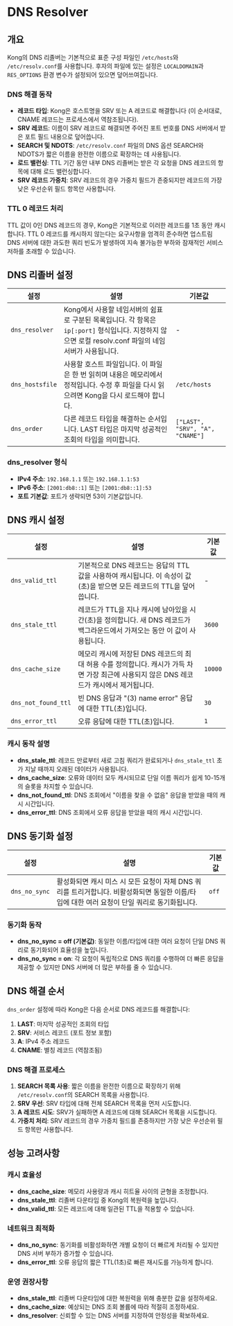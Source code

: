 # DNS Resolver

## 개요

Kong의 DNS 리졸버는 기본적으로 표준 구성 파일인 `/etc/hosts`와 `/etc/resolv.conf`를 사용합니다. 후자의 파일에 있는 설정은 `LOCALDOMAIN`과 `RES_OPTIONS` 환경 변수가 설정되어 있으면 덮어쓰여집니다.

### DNS 해결 동작

- **레코드 타입**: Kong은 호스트명을 SRV 또는 A 레코드로 해결합니다 (이 순서대로, CNAME 레코드는 프로세스에서 역참조됩니다).
- **SRV 레코드**: 이름이 SRV 레코드로 해결되면 주어진 포트 번호를 DNS 서버에서 받은 포트 필드 내용으로 덮어씁니다.
- **SEARCH 및 NDOTS**: `/etc/resolv.conf` 파일의 DNS 옵션 SEARCH와 NDOTS가 짧은 이름을 완전한 이름으로 확장하는 데 사용됩니다.
- **로드 밸런싱**: TTL 기간 동안 내부 DNS 리졸버는 받은 각 요청을 DNS 레코드의 항목에 대해 로드 밸런싱합니다.
- **SRV 레코드 가중치**: SRV 레코드의 경우 가중치 필드가 존중되지만 레코드의 가장 낮은 우선순위 필드 항목만 사용합니다.

### TTL 0 레코드 처리

TTL 값이 0인 DNS 레코드의 경우, Kong은 기본적으로 이러한 레코드를 1초 동안 캐시합니다. TTL 0 레코드를 캐시하지 않는다는 요구사항을 엄격히 준수하면 업스트림 DNS 서버에 대한 과도한 쿼리 빈도가 발생하여 지속 불가능한 부하와 잠재적인 서비스 저하를 초래할 수 있습니다.

## DNS 리졸버 설정

| 설정            | 설명                                                                                                                                                  | 기본값                          |
| --------------- | ----------------------------------------------------------------------------------------------------------------------------------------------------- | ------------------------------- |
| `dns_resolver`  | Kong에서 사용할 네임서버의 쉼표로 구분된 목록입니다. 각 항목은 `ip[:port]` 형식입니다. 지정하지 않으면 로컬 resolv.conf 파일의 네임서버가 사용됩니다. | -                               |
| `dns_hostsfile` | 사용할 호스트 파일입니다. 이 파일은 한 번 읽히며 내용은 메모리에서 정적입니다. 수정 후 파일을 다시 읽으려면 Kong을 다시 로드해야 합니다.              | `/etc/hosts`                    |
| `dns_order`     | 다른 레코드 타입을 해결하는 순서입니다. LAST 타입은 마지막 성공적인 조회의 타입을 의미합니다.                                                         | `["LAST", "SRV", "A", "CNAME"]` |

### dns_resolver 형식

- **IPv4 주소**: `192.168.1.1` 또는 `192.168.1.1:53`
- **IPv6 주소**: `[2001:db8::1]` 또는 `[2001:db8::1]:53`
- **포트 기본값**: 포트가 생략되면 53이 기본값입니다.

## DNS 캐시 설정

| 설정                | 설명                                                                                                                                      | 기본값  |
| ------------------- | ----------------------------------------------------------------------------------------------------------------------------------------- | ------- |
| `dns_valid_ttl`     | 기본적으로 DNS 레코드는 응답의 TTL 값을 사용하여 캐시됩니다. 이 속성이 값(초)을 받으면 모든 레코드의 TTL을 덮어씁니다.                    | -       |
| `dns_stale_ttl`     | 레코드가 TTL을 지나 캐시에 남아있을 시간(초)을 정의합니다. 새 DNS 레코드가 백그라운드에서 가져오는 동안 이 값이 사용됩니다.               | `3600`  |
| `dns_cache_size`    | 메모리 캐시에 저장된 DNS 레코드의 최대 허용 수를 정의합니다. 캐시가 가득 차면 가장 최근에 사용되지 않은 DNS 레코드가 캐시에서 제거됩니다. | `10000` |
| `dns_not_found_ttl` | 빈 DNS 응답과 "(3) name error" 응답에 대한 TTL(초)입니다.                                                                                 | `30`    |
| `dns_error_ttl`     | 오류 응답에 대한 TTL(초)입니다.                                                                                                           | `1`     |

### 캐시 동작 설명

- **dns_stale_ttl**: 레코드 만료부터 새로 고침 쿼리가 완료되거나 `dns_stale_ttl` 초가 지날 때까지 오래된 데이터가 사용됩니다.
- **dns_cache_size**: 오류와 데이터 모두 캐시되므로 단일 이름 쿼리가 쉽게 10-15개의 슬롯을 차지할 수 있습니다.
- **dns_not_found_ttl**: DNS 조회에서 "이름을 찾을 수 없음" 응답을 받았을 때의 캐시 시간입니다.
- **dns_error_ttl**: DNS 조회에서 오류 응답을 받았을 때의 캐시 시간입니다.

## DNS 동기화 설정

| 설정          | 설명                                                                                                                                         | 기본값 |
| ------------- | -------------------------------------------------------------------------------------------------------------------------------------------- | ------ |
| `dns_no_sync` | 활성화되면 캐시 미스 시 모든 요청이 자체 DNS 쿼리를 트리거합니다. 비활성화되면 동일한 이름/타입에 대한 여러 요청이 단일 쿼리로 동기화됩니다. | `off`  |

### 동기화 동작

- **dns_no_sync = off (기본값)**: 동일한 이름/타입에 대한 여러 요청이 단일 DNS 쿼리로 동기화되어 효율성을 높입니다.
- **dns_no_sync = on**: 각 요청이 독립적으로 DNS 쿼리를 수행하여 더 빠른 응답을 제공할 수 있지만 DNS 서버에 더 많은 부하를 줄 수 있습니다.

## DNS 해결 순서

`dns_order` 설정에 따라 Kong은 다음 순서로 DNS 레코드를 해결합니다:

1. **LAST**: 마지막 성공적인 조회의 타입
2. **SRV**: 서비스 레코드 (포트 정보 포함)
3. **A**: IPv4 주소 레코드
4. **CNAME**: 별칭 레코드 (역참조됨)

### DNS 해결 프로세스

1. **SEARCH 목록 사용**: 짧은 이름을 완전한 이름으로 확장하기 위해 `/etc/resolv.conf`의 SEARCH 목록을 사용합니다.
2. **SRV 우선**: SRV 타입에 대해 전체 SEARCH 목록을 먼저 시도합니다.
3. **A 레코드 시도**: SRV가 실패하면 A 레코드에 대해 SEARCH 목록을 시도합니다.
4. **가중치 처리**: SRV 레코드의 경우 가중치 필드를 존중하지만 가장 낮은 우선순위 필드 항목만 사용합니다.

## 성능 고려사항

### 캐시 효율성

- **dns_cache_size**: 메모리 사용량과 캐시 히트율 사이의 균형을 조정합니다.
- **dns_stale_ttl**: 리졸버 다운타임 중 Kong의 복원력을 높입니다.
- **dns_valid_ttl**: 모든 레코드에 대해 일관된 TTL을 적용할 수 있습니다.

### 네트워크 최적화

- **dns_no_sync**: 동기화를 비활성화하면 개별 요청이 더 빠르게 처리될 수 있지만 DNS 서버 부하가 증가할 수 있습니다.
- **dns_error_ttl**: 오류 응답의 짧은 TTL(1초)로 빠른 재시도를 가능하게 합니다.

### 운영 권장사항

- **dns_stale_ttl**: 리졸버 다운타임에 대한 복원력을 위해 충분한 값을 설정하세요.
- **dns_cache_size**: 예상되는 DNS 조회 볼륨에 따라 적절히 조정하세요.
- **dns_resolver**: 신뢰할 수 있는 DNS 서버를 지정하여 안정성을 확보하세요.
